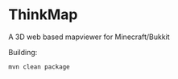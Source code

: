 ThinkMap
========

A 3D web based mapviewer for Minecraft/Bukkit

Building:

`mvn clean package`



